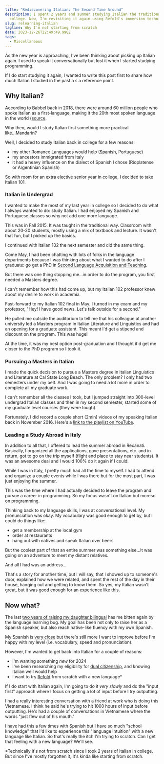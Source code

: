 ```yaml
---
title: "Rediscovering Italian: The Second Time Around"
description: I spent 2 years and summer studying Italian the traditional way in
  college. Now, I'm revisiting it again using Refold's immersion technique.
slug: relearning-italian
tagline: Why I'm not starting from scratch
date: 2023-12-26T22:49:49.998Z
tags:
  - Miscellaneous
---
```

As the new year is approaching, I've been thinking about picking up Italian again. I used to speak it conversationally but lost it when I started studying programming.

If I do start studying it again, I wanted to write this post first to share how much Italian I studied in the past as a reference point.

## Why Italian?

According to Babbel back in 2018, there were around 60 million people who spoke Italian as a first-language, making it the 20th most spoken language in the world ([source](https://www.babbel.com/en/magazine/how-many-people-speak-italian-where-spoken). 

Why then, would I study Italian first something more practical like...Mandarin?

Well, I decided to study Italian back in college for a few reasons:
- my other Romance Languages would help (Spanish, Portuguese)
- my ancestors immigrated from Italy
- it had a heavy influence on the dialect of Spanish I chose (Rioplatense or Argentinian Spanish)

So with room for an extra elective senior year in college, I decided to take Italian 101.

### Italian in Undergrad

I wanted to make the most of my last year in college so I decided to do what I always wanted to do: study Italian. I had enjoyed my Spanish and Portuguese classes so why not add one more language.

This was in Fall 2015. It was taught in the traditional way. Classroom with about 20-30 students, mostly using a mix of textbook and lecture. It wasn't that fun, but I picked up the basics.

I continued with Italian 102 the next semester and did the same thing.

Come May, I had been chatting with lots of folks in the language departments because I was thinking about what I wanted to do after I graduate: go get a PhD in [Second Language Acquisition and Teaching](https://slat.arizona.edu/).

But there was one thing stopping me...in order to do the program, you first needed a Masters degree.

I can't remember how this had come up, but my Italian 102 professor knew about my desire to work in academia. 

Fast-forward to my Italian 102 final in May. I turned in my exam and my professor, "Hey! I have good news. Let's talk outside for a second."

He pulled me outside the auditorium to tell me that his colleague at another university led a Masters program in Italian Literature and Linguistics and had an opening for a graduate assistant. This meant I'd get a stipend and discount on the program. This was huge!

At the time, it was my best option post-graduation and I thought it'd get me closer to the PhD program so I took it.

### Pursuing a Masters in Italian

I made the quick decision to pursue a Masters degree in Italian Linguistics and Literature at Cal State Long Beach. The only problem? I only had two semesters under my belt. And I was going to need a lot more in order to complete all my graduate work.

I﻿ can't remember all the classes I took, but I jumped straight into 300-level undergrad Italian classes and then in my second semester, started some of my graduate level courses (they were tough).

Fortunately, I did record a couple short (2min) videos of my speaking Italian back in November 2016. Here's a [link to the playlist on YouTube](https://www.youtube.com/playlist?list=PLywEq0pjrnU_B6Os_T-U3RLFrTmQgO88H).





### Leading a Study Abroad in Italy

In addition to all that, I offered to lead the summer abroad in Recanati. Basically, I organized all the applications, gave presentations, etc. and in return, got to go on the trip myself (flight and place to stay near students). It was an awesome deal and I would 100% do it again if I could.

While I was in Italy, I pretty much had all the time to myself. I had to attend and organize a couple events while I was there but for the most part, I was just enjoying the summer.

This was the time where I had actually decided to leave the program and pursue a career in programming. So my focus wasn't on Italian but moreso on programming.

Thinking back to my language skills, I was at conversational level. My pronunciation was okay. My vocabulary was good enough to get by, but I could do things like:
- get a membership at the local gym
- order at restaurants
- hang out with natives and speak Italian over beers

But the coolest part of that an entire summer was something else...It was going on an adventure to meet my distant relatives.

And all I had was an address...

That's a story for another time, but I will say, that I showed up to someone's door, explained how we were related, and spent the rest of the day in their house, hanging out and getting to know them. So yes, my Italian wasn't great, but it was good enough for an experience like this. 

## Now what?

The last [two years of raising my daughter bilingual](https://joeprevite.com/2-years-bilingual-journey) has me bitten again by the language learning bug. My goal has been not only to raise her as a Spanish speaker, but also reach native-like fluency with my own Spanish.

My Spanish is [very close](https://www.youtube.com/channel/UCk8sQR_jzQrH2Y3Ov8JbgoA) but there's still more I want to improve before I'm happy with my level (i.e. vocabulary, speed and pronunciation).

However, I'm wanted to get back into Italian for a couple of reasons:
- I'm wanting something _new_ for 2024
- I've been researching my eligibility for [dual citizenship](https://dualusitalian.com/), and knowing Italian well would help
- I want to try [Refold](https://refold.la/) from scratch with a new language*

If I do start with Italian again, I'm going to do it _very slowly_ and do the "input first" approach where I focus on getting a lot of input before I try outputting. 

I had a really interesting conversation with a friend at work who is doing this Vietnamese. I think he said he's trying to hit 1000 hours of input before outputting. He's had a couple of conversations in Vietnamese where the words "just flew out of his mouth." 

I have had this a few times with Spanish but I have so much "school knowledge" that I'd like to experience this "language intuition" with a new language like Italian. So that's really the itch I'm trying to scratch. Can I get that feeling with a new language? We'll see. 

*Technically it's not from scratch since I took 2 years of Italian in college. But since I've mostly forgotten it, it's kinda like starting from scratch.